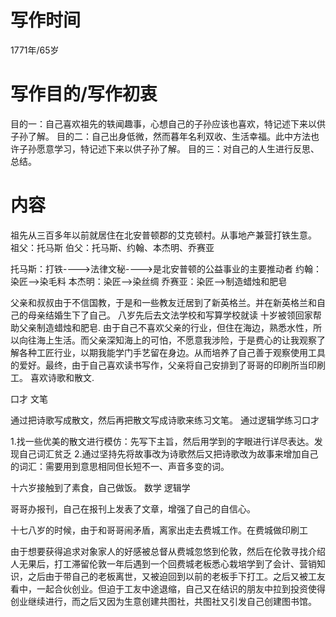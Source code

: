 # 写作时间
1771年/65岁

# 写作目的/写作初衷
目的一：自己喜欢祖先的轶闻趣事，心想自己的子孙应该也喜欢，特记述下来以供子孙了解。
目的二：自己出身低微，然而暮年名利双收、生活幸福。此中方法也许子孙愿意学习，特记述下来以供子孙了解。
目的三：对自己的人生进行反思、总结。

# 内容
祖先从三百多年以前就居住在北安普顿郡的艾克顿村。从事地产兼营打铁生意。
祖父：托马斯
伯父：托马斯、约翰、本杰明、乔赛亚

  托马斯：打铁---->法律文秘---->是北安普顿的公益事业的主要推动者
  约翰：染匠-->染毛料
  本杰明：染匠-->染丝绸
  乔赛亚：染匠-->制造蜡烛和肥皂

父亲和叔叔由于不信国教，于是和一些教友迁居到了新英格兰。并在新英格兰和自己的母亲结婚生下了自己。
八岁先后去文法学校和写算学校就读
十岁被领回家帮助父亲制造蜡烛和肥皂.
由于自己不喜欢父亲的行业，但住在海边，熟悉水性，所以向往海上生活。而父亲深知海上的可怕，不愿意我涉险，于是费心的让我观察了解各种工匠行业，以期我能学门手艺留在身边。从而培养了自己善于观察使用工具的爱好。最终，由于自己喜欢读书写作，父亲将自己安排到了哥哥的印刷所当印刷工。
喜欢诗歌和散文.

口才
文笔

通过把诗歌写成散文，然后再把散文写成诗歌来练习文笔。
通过逻辑学练习口才

1.找一些优美的散文进行模仿：先写下主旨，然后用学到的字眼进行详尽表达。发现自己词汇贫乏
2.通过坚持先将故事改为诗歌然后又把诗歌改为故事来增加自己的词汇：需要用到意思相同但长短不一、声音多变的词。

十六岁接触到了素食，自己做饭。
数学
逻辑学

哥哥办报刊，自己在报刊上发表了文章，增强了自己的自信心。

十七八岁的时候，由于和哥哥闹矛盾，离家出走去费城工作。在费城做印刷工

由于想要获得追求对象家人的好感被总督从费城忽悠到伦敦，然后在伦敦寻找介绍人无果后，打工滞留伦敦一年后遇到一个回费城老板悉心栽培学到了会计、营销知识，之后由于带自己的老板离世，又被迫回到以前的老板手下打工。之后又被工友看中，一起合伙创业。但迫于工友中途退缩，自己又在结识的朋友中拉到投资使得创业继续进行，而之后又因为生意创建共图社，共图社又引发自己创建图书馆。








